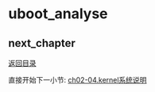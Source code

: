 # uboot_analyse

## next_chapter

[返回目录](./SUMMARY.md)

直接开始下一小节: [ch02-04.kernel系统说明](./ch02-04.kernel.md)
